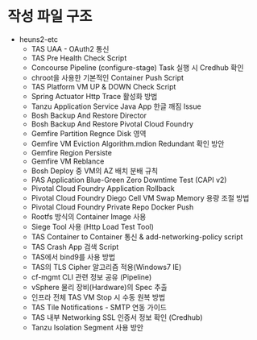 # 작성 파일 구조
- heuns2-etc
  - TAS UAA - OAuth2 통신
  - TAS Pre Health Check Script
  - Concourse Pipeline (configure-stage) Task 실행 시 Credhub 확인
  - chroot을 사용한 기본적인 Container Push Script
  - TAS Platform VM UP & DOWN Check Script
  - Spring Actuator Http Trace 활성화 방법
  - Tanzu Application Service Java App 한글 깨짐 Issue
  - Bosh Backup And Restore Director
  - Bosh Backup And Restore Pivotal Cloud Foundry
  - Gemfire Partition Regnce Disk 영역
  - Gemfire VM Eviction Algorithm.mdion Redundant 확인 방안
  - Gemfire Region Persiste
  - Gemfire VM Reblance
  - Bosh Deploy 중 VM의 AZ 배치 분배 규칙
  - PAS Application Blue-Green Zero Downtime Test (CAPI v2)
  - Pivotal Cloud Foundry Application Rollback
  - Pivotal Cloud Foundry Diego Cell VM Swap Memory 용량 조절 방법
  - Pivotal Cloud Foundry Private Repo Docker Push
  - Rootfs 방식의 Container Image 사용
  - Siege Tool 사용 (Http Load Test Tool)
  - TAS Container to Container 통신 & add-networking-policy script
  - TAS Crash App 검색 Script
  - TAS에서 bind9를 사용 방법
  - TAS의 TLS Cipher 알고리즘 적용(Windows7 IE)
  - cf-mgmt CLI 관련 정보 공유 (Pipeline)
  - vSphere 물리 장비(Hardware)의 Spec 추출
  - 인프라 전체 TAS VM Stop 시 수동 원복 방법
  - TAS Tile Notifications - SMTP 연동 가이드
  - TAS 내부 Networking SSL 인증서 정보 확인 (Credhub)
  - Tanzu Isolation Segment 사용 방안


